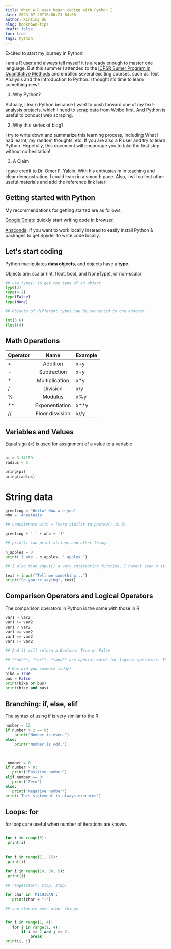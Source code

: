 ```yaml
---
title: When a R user began coding with Python I
date: 2023-07-20T16:00:21-04:00
author: Xinting Du
slug: bookdown-tips
draft: false
toc: true
tags: Python
---
```



Excited to start my journey in Python!

I am a R user and always tell myself it is already enough to master one language. But this summer I attended to the [ICPSR Sumer Program in Quantitative Methods](https://www.icpsr.umich.edu/web/pages/sumprog/) and enrolled several exciting courses, such as Text Analysis and the Introduction to Python. I thought it’s time to learn something new!

1. Why Python?

Actually, I learn Python because I want to push forward one of my text-analysis projects, which I need to scrap data from Weibo first. And Python is useful to conduct web scraping.

2. Why this series of blog?

I try to write down and summarize this learning process, including What I had learnt, my random thoughts, etc. If you are also a R user and try to learn Python. Hopefully, this document will encourage you to take the first step without no hesitation!

3. A Claim

I gave credit to [Dr. Omer F. Yalcin](https://omerfyalcin.com/). With his enthusiasim in teaching and clear demonstration, I could learn in a smooth pace.
Also, I will collect other useful materials and add the reference link later!



## Getting started with Python

My recommendations for getting started are as follows:

[Google Colab](https://colab.research.google.com): quickly start writing code in browser.

[Anaconda](https://www.anaconda.com): if you want to work locally instead to easily install Python & packages to get Spyder to write code locally.

## Let's start coding

Python manipulates **data objects**, and objects have a **type**. 

Objects are: scalar (int, float, bool, and NoneType), or non-scalar

```python
## use type() to get the type of an object
type(3)
type(4.2)
type(False)
type(None)

## Objects of different types can be converted to one another

int(3.6)
float(4)
```

## Math Operations

| Operator          | Name       |  Example |
| -----------------|:---------------:| -----------------|
| +     | Addition      |  x+y |
| -  | Subtraction  | x-y |
| *| Multiplication        |  x*y|
| /| Division  | x/y|
| \% | Modulus | x\%y|
|**|Exponentiation| x**y|
|//| Floor disvision | x//y|

## Variables and Values

Equal sign (=) is used for assignment of a value to a variable

```python

pi = 3.14159
radius = 5

pring(pi)
pring(radius)

```
# String data 

```python
greeting = "Hello! How are you"
who = 'Anastasia'

## Concatenate with + (very similar to paste0() in R)

greeting + ' ' + who + '?'

## print() can print strings and other things

n_apples = 3
print('I ate', n_apples, ' apples.')

## I also find input() a very interesting function, I havent seen a similar one in R

text = input("Tell me something...")
print("So you're saying", text)

```

## Comparison Operators and Logical Operators
The comparison operators in Python is the same with those in R

```python
var1 > var2
var1 >= var2
var1 < var2
var1 <= var2
var1 == var2
var1 != var2

## And it will return a Boolean: True or False 

## **not**, **or**, **and** are special words for logical operators. This part is very different from R. Remeber in R, we use \| indicating or,  \& indicating ang, \!= indicating not.

 # How did you commute today?
bike = True
bus = False
print(bike or bus)
print(bike and bus)
```

## Branching: if, else, elif

The syntax of using if is very similar to the R. 

```python
number = 12
if number % 2 == 0:
    print("Number is even.")
else:
    print("Number is odd.")
    
 ```
 
 ```python
 
  number = 0
if number > 0:
    print("Positive number")
elif number == 0:
    print('Zero')
else:
    print('Negative number')
print('This statement is always executed')

```
## Loops: for

for loops are useful when number of iterations are known.

 ```python
 
for i in range(5):
  print(i)
	
	
for i in range(11, 15):
  print(i)
  
for i in range(10, 30, 5):
  print(i)
  
 ## range(start, stop, step)
 
 for char in 'MICHIGAN':
    print(char + "!")

## can iterate over other things


for i in range(1, 4):
    for j in range(1, 4):
        if i == 2 and j == 2:
            break
print(i, j)
  

```







